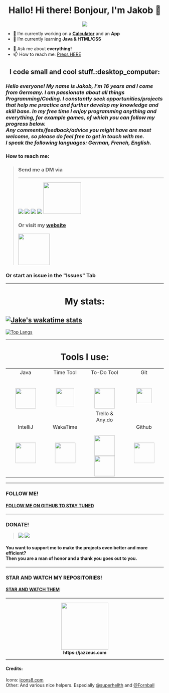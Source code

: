 <h1 align="center">Hallo! Hi there! Bonjour, I'm Jakob 👋</h1>


<!--
**JakeGame3/jakegame3** is a ✨ _special_ ✨ repository because its `README.md` (this file) appears on your GitHub profile.-->
<p align="center">
<img src="https://user-images.githubusercontent.com/71566988/158070792-dc27df79-c28f-4128-8825-88079dd27e93.gif" />
</p>

- 🔭 I’m currently working on a [**Calculator**](https://github.com/Jazzeus/Calculator) and an **App**
- 🌱 I’m currently learning **Java & HTML/CSS**
<!-- 👯 I’m looking to collaborate on ...
- 🤔 I’m looking for help with ...-->
- 💬 Ask me about **everything!**
- 📫 How to reach me: [Press HERE](https://github.com/Jazzeus/Jazzeus/blob/main/README.md#send-me-a-dm-via-)
<!-- 😄 Pronouns: ...
- ⚡ Fun fact: ...
-->
<h2 align="center">I code small and cool stuff.:desktop_computer:</h2>


### *Hello everyone! My name is Jakob, I'm 16 years and I come from Germany. I am passionate about all things Programming/Coding. I constantly seek opportunities/projects that help me practice and further develop my knowledge and skill base. In my free time I enjoy programming anything and everything, for example games, of which you can follow my progress below.<br> Any comments/feedback/advice you might have are most welcome, so please do feel free to get in touch with me. <br>I speak the following languages: German, French, English.*

### How to reach me: <br>

> ### **Send me a DM via** <br>
> ****
>[<img src="https://user-images.githubusercontent.com/71566988/159006960-db3cfc48-0b7b-44fe-b98c-04b656e192a1.png" target="_blank"/>](https://discordapp.com/users/601715164835741696 "Send me a MESSAGE via Discord: Jazzeus#9999")
>[<img src="https://user-images.githubusercontent.com/71566988/159008658-c15f4f61-babd-4bc4-851c-316e49e73cb7.png"/>](https://www.reddit.com/user/JakeGame3 "Send me a MESSAGE via Reddit: JakeGame3") 
>[<img src="https://user-images.githubusercontent.com/71566988/159008936-a2251d5f-e8e1-4171-b4f5-2a3b2d039749.png"/>](https://twitter.com/_Jazzeus_ "Send me a MESSAGE via Twitter: _Jazzeus_")
>[<img src="https://user-images.githubusercontent.com/71566988/159014025-c3f72eeb-ec16-4400-99ef-454e7e089f86.png"/>](https://t.me/jaz_zeus "Send me a MESSAGE via Telegram")
>[<img src="https://user-images.githubusercontent.com/71566988/159009434-a0d51c56-e4c7-429f-b094-7bc49a0ad473.png" width="120" height="100"/>](https://dev.to/jazzeus "Send me a MESSAGE via DEV: jazzeus")<br>
> ### **Or visit my [website](https://jazzeus.com)**
> [<img src="https://media.giphy.com/media/ZgTR3UQ9XAWDvqy9jv/giphy.gif" width="100" height="100"/>](https://jakegame.codes "VIEW MY WEBSITE!")
### Or start an issue in the "Issues" Tab
****
<h1 align="center">My stats:</h1>

[![Jake's wakatime stats](https://github-readme-stats.vercel.app/api/wakatime?username=Jazzeus)](https://github.com/anuraghazra/github-readme-stats)<br>
----
[![Top Langs](https://github-readme-stats.vercel.app/api/top-langs/?username=Jazzeus&layout=compact)](https://github.com/anuraghazra/github-readme-stats)
****
<h1 align="center">Tools I use:</h1>
<table>
          <tr valign="top">
            <td width="25%" align="center">
              <span>Java</span><br><br><br>
              <img height="65px" src="https://cdn.svgporn.com/logos/java.svg">
            </td> 
              <td width="25%" align="center">
                <span>Time Tool</span><br><br><br>
                <img height="58px" src="https://user-images.githubusercontent.com/71566988/115965015-6f077780-a527-11eb-8851-a6ef9292bf57.png">
              </td>  
              <td width="25%" align="center">
                <span>To-Do Tool</span><br><br><br>
                <img height="65px" src="https://user-images.githubusercontent.com/71566988/115965223-68c5cb00-a528-11eb-9415-8d09aafd293e.png">
              </td> 
              <td width="25%" align="center">
                <span>Git</span><br><br><br>
                <img height="48px" src="https://cdn.svgporn.com/logos/git.svg">
              </td>
          <tr valign="mid">
          <td width="25%" align="center">
            <span>IntelliJ</span><br><br><br>
            <a href="https://www.jetbrains.com/idea/" target="_blank"><img height="65px" src="https://cdn.svgporn.com/logos/intellij-idea.svg"></a>
          </td> 
          <td width="25%" align="center">
            <span>WakaTime</span><br><br><br>
            <a href="https://wakatime.com/" target="_blank"><img height="65px" src="https://cdn.svgporn.com/logos/wakatime.svg"></a>
          </td> 
          <td width="25%" align="center">
            <span>Trello & Any.do</span><br><br><br>
            <a href="https://trello.com/" target="_blank"><img height="65px" src="https://cdn.svgporn.com/logos/trello.svg"></a>
            <a href="https://www.any.do/" target="_blank"><img height="65px" src="https://pbs.twimg.com/profile_images/1175878725898002432/RJlIQU1d_400x400.jpg"></a>
          </td>
          <td width="25%" align="center">
            <span>Github</span><br><br><br>
            <img height="65px" src="https://user-images.githubusercontent.com/71566988/115964832-97db3d00-a526-11eb-99d5-886ae12fe0ee.png">
          </td> 
      </table> 
      
      
****
### FOLLOW ME!
#### [FOLLOW ME ON GITHUB TO STAY TUNED](https://github.comJazzeus "Follow")
****
### DONATE!
>[<img src="https://user-images.githubusercontent.com/71566988/159988183-26f6d7f7-3630-4111-86ec-da899799108a.png"/>](https://paypal.me/conceptblitz "Donate with PayPal")
>[<img src="https://user-images.githubusercontent.com/71566988/159988193-be580531-7f66-4d15-88d8-28fdffb105e9.png"/>](https://www.buymeacoffee.com/jazzeus "Donate with BuyMeACoffee")
#### You want to support me to make the projects even better and more efficient? <br> Then you are a man of honor and a thank you goes out to you.
****
### STAR AND WATCH MY REPOSITORIES!
#### [STAR AND WATCH THEM](https://github.com/Jazzeus?tab=repositories " Star and Watch")
****
<p align="center">
  <a href="https://jazzeus.com" target="_blank"><img width="150" height="150" src="https://media.giphy.com/media/ZgTR3UQ9XAWDvqy9jv/giphy.gif"></a><br>
  <b>https://jazzeus.com</b>
</p>

***
#### Credits:
Icons: [icons8.com](https://icons8.com) <br>
Other: And various nice helpers. Especially [@superhellth](https://github.com/superhellth) and [@Fornball](https://github.com/Fornball)

